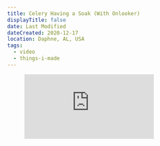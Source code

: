 ```yaml
---
title: Celery Having a Soak (With Onlooker)
displayTitle: false
date: Last Modified
dateCreated: 2020-12-17
location: Daphne, AL, USA
tags:
  - video
  - things-i-made
---
```

<figure>
  <div class="ratio ratio--16x9">
    <iframe src="https://player.vimeo.com/video/493421979?loop=1&amp;autoplay=1&amp;muted=1" frameborder="0" allow="autoplay; fullscreen" allowfullscreen></iframe>
  </div>
</figure>
